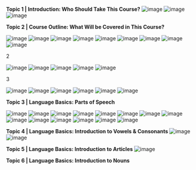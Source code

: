 **Topic 1 | Introduction: Who Should Take This Course?**
![image](https://github.com/princit/Communication-and-Soft-Skills/assets/29123911/eafb44dc-8f47-444e-978f-073afe669de4)
![image](https://github.com/princit/Communication-and-Soft-Skills/assets/29123911/7b1ac755-c79f-4b17-9d62-a7aebf2dc5f5)
![image](https://github.com/princit/Communication-and-Soft-Skills/assets/29123911/73181dd4-73f4-4275-ba45-4c79fa4d3dc9)

**Topic 2 | Course Outline: What Will be Covered in This Course?**

![image](https://github.com/princit/Communication-and-Soft-Skills/assets/29123911/67270a5e-03b4-43ba-9f9f-010751501b53)
![image](https://github.com/princit/Communication-and-Soft-Skills/assets/29123911/580cce44-9d42-47e6-a1c6-86c7605f112a)
![image](https://github.com/princit/Communication-and-Soft-Skills/assets/29123911/fd27807e-7bfb-4174-bbdf-ef1b2139fd58)
![image](https://github.com/princit/Communication-and-Soft-Skills/assets/29123911/5457f1d9-5532-44e5-a805-e54dbf0ebf5f)
![image](https://github.com/princit/Communication-and-Soft-Skills/assets/29123911/18287414-a2dc-4385-866a-37b4d39a1fe9)
![image](https://github.com/princit/Communication-and-Soft-Skills/assets/29123911/dcd61aeb-a479-4dc2-8b9a-6640b6f5fa79)
![image](https://github.com/princit/Communication-and-Soft-Skills/assets/29123911/0c1d1fe0-c858-493a-8de5-568d92e6872a)
![image](https://github.com/princit/Communication-and-Soft-Skills/assets/29123911/0cd5f1ca-df2b-4915-8138-358aee13fb8d)
![image](https://github.com/princit/Communication-and-Soft-Skills/assets/29123911/c0c010ad-d647-4543-8cc3-bdcd5a977f98)

2 

![image](https://github.com/princit/Communication-and-Soft-Skills/assets/29123911/1f8455a9-51f6-4a9b-8c06-e4682ec4c470)
![image](https://github.com/princit/Communication-and-Soft-Skills/assets/29123911/4dc6246e-a601-4770-aa97-37dbc8693771)
![image](https://github.com/princit/Communication-and-Soft-Skills/assets/29123911/fab3414b-5106-4a32-b975-bc32ff5bfe35)
![image](https://github.com/princit/Communication-and-Soft-Skills/assets/29123911/8dc0b2d2-850b-4c76-aee7-50cdb93992e2)
![image](https://github.com/princit/Communication-and-Soft-Skills/assets/29123911/8570e41a-2a5d-4edc-98af-aefadacdffdc)

3

![image](https://github.com/princit/Communication-and-Soft-Skills/assets/29123911/3679bbca-0f9d-473e-b3b0-897f9bca43b5)
![image](https://github.com/princit/Communication-and-Soft-Skills/assets/29123911/1f0cc936-e196-47ab-9868-d48b4ee1b821)
![image](https://github.com/princit/Communication-and-Soft-Skills/assets/29123911/cd962b78-cb52-4601-a4bf-9f728768c32d)
![image](https://github.com/princit/Communication-and-Soft-Skills/assets/29123911/35109602-98ee-4ac4-8c2e-c02f39f9256b)
![image](https://github.com/princit/Communication-and-Soft-Skills/assets/29123911/addd789e-2b75-433b-8a31-8ff1d1be5da3)
![image](https://github.com/princit/Communication-and-Soft-Skills/assets/29123911/c8455835-e58d-4e9c-80e2-db5e8708b7f0)

**Topic 3 | Language Basics: Parts of Speech**

![image](https://github.com/princit/Communication-and-Soft-Skills/assets/29123911/a9a435ed-d703-4b22-b982-39837e7d9738)
![image](https://github.com/princit/Communication-and-Soft-Skills/assets/29123911/4b8f5b1f-abb9-46ee-863b-499089047dad)
![image](https://github.com/princit/Communication-and-Soft-Skills/assets/29123911/2bcff69e-e266-44bb-9099-92ac875caf4c)
![image](https://github.com/princit/Communication-and-Soft-Skills/assets/29123911/f088914c-ecbd-4783-911d-43dc3d562308)
![image](https://github.com/princit/Communication-and-Soft-Skills/assets/29123911/d4c279db-f3fe-44d3-85b3-72fe1f8a411c)
![image](https://github.com/princit/Communication-and-Soft-Skills/assets/29123911/95f3cced-6310-46cb-a708-8aa2aa68f746)
![image](https://github.com/princit/Communication-and-Soft-Skills/assets/29123911/d95fb1b4-e06a-4b6e-85dd-636206c79548)
![image](https://github.com/princit/Communication-and-Soft-Skills/assets/29123911/81eed187-e9b1-496e-92fa-cd3023a69e31)
![image](https://github.com/princit/Communication-and-Soft-Skills/assets/29123911/39b56e3e-1ea4-49f0-a77a-883c4b896f02)
![image](https://github.com/princit/Communication-and-Soft-Skills/assets/29123911/fb45c386-35e7-447c-9a7e-00819a9566c8)
![image](https://github.com/princit/Communication-and-Soft-Skills/assets/29123911/78a6d838-aee2-40cd-8083-27a4639a490c)
![image](https://github.com/princit/Communication-and-Soft-Skills/assets/29123911/e7ddc694-453d-4eda-b975-f7f16ac60631)
![image](https://github.com/princit/Communication-and-Soft-Skills/assets/29123911/24acfcce-0f59-4f3f-a89a-0a4752619331)
![image](https://github.com/princit/Communication-and-Soft-Skills/assets/29123911/66341f88-bcf7-4e7e-9342-dae8a9839854)

**Topic 4 | Language Basics: Introduction to Vowels & Consonants**
![image](https://github.com/princit/Communication-and-Soft-Skills/assets/29123911/7da8d897-9443-409b-91d6-81765ebbeed0)
![image](https://github.com/princit/Communication-and-Soft-Skills/assets/29123911/0aa70ad2-edd5-4c59-b9df-72b1d446d2bd)

**Topic 5 | Language Basics: Introduction to Articles**
![image](https://github.com/princit/Communication-and-Soft-Skills/assets/29123911/a18d28e9-aa90-4154-9456-c6177ac77979)

**Topic 6 | Language Basics: Introduction to Nouns**




